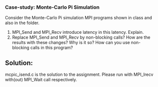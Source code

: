 ### Case-study: Monte-Carlo Pi Simulation

Consider the Monte-Carlo Pi simulation MPI programs shown in class and also in the folder.

1. MPI_Send and MPI_Recv introduce latency in this latency. Explain.
2. Replace MPI_Send and MPI_Recv by non-blocking calls? How are the results with these changes? Why is it so? How can you use non-blocking calls in this program?

## Solution:
mcpic_isend.c is the solution to the assignment. Please run with MPI_Irecv with(out) MPI_Wait call respectively.
